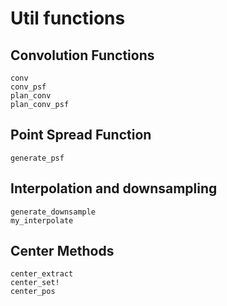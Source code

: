 # Util functions

## Convolution Functions
```@docs
conv
conv_psf
plan_conv
plan_conv_psf
```


## Point Spread Function
```@docs
generate_psf
```


## Interpolation and downsampling
```@docs
generate_downsample
my_interpolate
```


## Center Methods
```@docs
center_extract
center_set!
center_pos
```
